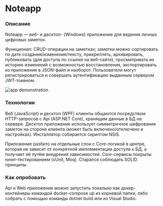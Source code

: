 # Noteapp

### Описание

Noteapp — веб- и десктоп- (Windows) приложение для ведения личных цифровых заметок.

Функционал: CRUD-операции на заметках; заметки можно сортировать по дате создания/изменения/тексту, прикреплять, архивировать, публиковать (для доступа по ссылке на веб-сайте), просматривать их историю изменений с возможностью восстановления, экспортировать из приложения в JSON-файл и наоборот. Пользователи могут регистрироваться и совершать аутентификацию выданным сервером JWT-токеном.

![app demonstration](https://user-images.githubusercontent.com/55783651/145698542-bc11d80f-851e-4f7b-aa8d-4a4964414d66.gif)

### Технологии

Веб (JavaScript) и десктоп (WPF) клиенты общаются посредством HTTP-запросов с Api (ASP.NET Core), хранящим данные в БД на сервере.
Десктоп приложение использует симметричное шифрование заметок на стороне клиента (может быть включено/отключено в настройках). Инсталлятор собирается скриптом NSIS.

Приложение разбито на отдельные слои с Core-логикой в центре, которая не зависит от конкретной имплементации доступа к БД, а получает её путём внедрения зависимостей. Core-сервисы покрыты юнит-тестированием (xUnit, Moq). Старался соблюдать SOLID принципы.

### Как опробовать

Api и Web приложения можно запустить локально как докер-контейнеры командой docker-compose up из корневой папки, либо собрать с помощью команды dotnet build или из Visual Studio.
